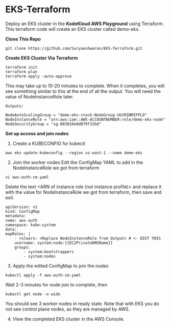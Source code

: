 # EKS-Terraform
Deploy an EKS cluster in the **KodeKloud AWS Playground** using Terraform.
This terraform code will create an EKS cluster called demo-eks.

**Clone This Repo**

```
git clone https://github.com/Suryaeshwaran/EKS-Terraform.git
```

**Create EKS Cluster Via Terraform**

```
terraform init
terraform plan
terraform apply -auto-approve
```
This may take up to 10-20 minutes to complete. When it completes, you will see something similar to this at the end of all the output. You will need the value of NodeInstanceRole later.
```
Outputs:

NodeAutoScalingGroup = "demo-eks-stack-NodeGroup-UUJRINMIFPLO"
NodeInstanceRole = "arn:aws:iam::AWS-ACCOUNTNUMBER:role/demo-eks-node"
NodeSecurityGroup = "sg-003010e8d8f9f32bd"
```
**Set up access and join nodes**
1. Create a KUBECONFIG for kubectl
```
aws eks update-kubeconfig --region us-east-1 --name demo-eks
```
2. Join the worker nodes
Edit the ConfigMap YAML to add in the NodeInstanceRole we got from terraform
```
vi aws-auth-cm.yaml
```
Delete the text <ARN of instance role (not instance profile)> and replace it with the value for NodeInstanceRole we got from terraform, then save and exit.

```
apiVersion: v1
kind: ConfigMap
metadata:
name: aws-auth
namespace: kube-system
data:
mapRoles: |
    - rolearn: <Replace NodeInstanceRole from Output> # <- EDIT THIS
    username: system:node:{{EC2PrivateDNSName}}
    groups:
        - system:bootstrappers
        - system:nodes
```
3. Apply the edited ConfigMap to join the nodes
```
kubectl apply -f aws-auth-cm.yaml
```
Wait 2-3 minutes for node join to complete, then
```
kubectl get node -o wide
```
You should see 3 worker nodes in ready state. Note that with EKS you do not see control plane nodes, as they are managed by AWS.

4. View the completed EKS cluster in the AWS Console.
